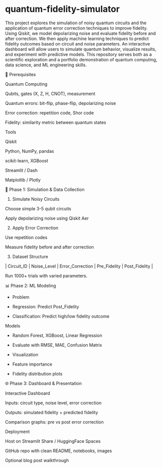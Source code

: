 # quantum-fidelity-simulator

This project explores the simulation of noisy quantum circuits and the application of quantum error correction techniques to improve fidelity. Using Qiskit, we model depolarizing noise and evaluate fidelity before and after correction. We then apply machine learning techniques to predict fidelity outcomes based on circuit and noise parameters. An interactive dashboard will allow users to simulate quantum behavior, visualize results, and experiment with predictive models. This repository serves both as a scientific exploration and a portfolio demonstration of quantum computing, data science, and ML engineering skills.

📖 Prerequisites

Quantum Computing

Qubits, gates (X, Z, H, CNOT), measurement

Quantum errors: bit-flip, phase-flip, depolarizing noise

Error correction: repetition code, Shor code

Fidelity: similarity metric between quantum states

Tools

Qiskit

Python, NumPy, pandas

scikit-learn, XGBoost

Streamlit / Dash

Matplotlib / Plotly

📏 Phase 1: Simulation & Data Collection

1. Simulate Noisy Circuits

Choose simple 3-5 qubit circuits

Apply depolarizing noise using Qiskit Aer

2. Apply Error Correction

Use repetition codes

Measure fidelity before and after correction

3. Dataset Structure

| Circuit_ID | Noise_Level | Error_Correction | Pre_Fidelity | Post_Fidelity |

Run 1000+ trials with varied parameters.

📊 Phase 2: ML Modeling

- Problem

- Regression: Predict Post_Fidelity

- Classification: Predict high/low fidelity outcome

Models

- Random Forest, XGBoost, Linear Regression

- Evaluate with RMSE, MAE, Confusion Matrix

- Visualization

- Feature importance

- Fidelity distribution plots

🌐 Phase 3: Dashboard & Presentation

Interactive Dashboard

Inputs: circuit type, noise level, error correction

Outputs: simulated fidelity + predicted fidelity

Comparison graphs: pre vs post error correction

Deployment

Host on Streamlit Share / HuggingFace Spaces

GitHub repo with clean README, notebooks, images

Optional blog post walkthrough
